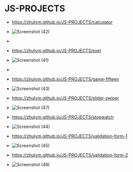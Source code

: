 # JS-PROJECTS
- https://zhulym.github.io/JS-PROJECTS/calculator
- ![Screenshot (42)](https://user-images.githubusercontent.com/75386560/129276065-1bfb9f74-2396-481f-8377-a199ba205dda.png)
- 
- https://zhulym.github.io/JS-PROJECTS/exel
- ![Screenshot (41)](https://user-images.githubusercontent.com/75386560/129275981-8af7fe20-3949-42ae-b30c-7dfcd692e0db.png)
- 
- https://zhulym.github.io/JS-PROJECTS/game-fifteen
- ![Screenshot (43)](https://user-images.githubusercontent.com/75386560/129276922-4c6dc6f2-54ee-496c-a3f4-7dc0c8bc0071.png)

- https://zhulym.github.io/JS-PROJECTS/slider-swiper
- ![Screenshot (47)](https://user-images.githubusercontent.com/75386560/129280128-ff8f09f0-437e-4037-925e-be213a9d1184.png)

- https://zhulym.github.io/JS-PROJECTS/stopwatch
- ![Screenshot (44)](https://user-images.githubusercontent.com/75386560/129277141-ddd0b04a-56dd-4d9f-b119-242400c134d2.png)

- https://zhulym.github.io/JS-PROJECTS/validation-form-1
- ![Screenshot (45)](https://user-images.githubusercontent.com/75386560/129277222-cf835a45-6ed5-48f8-ba5f-ea2b04619fae.png)

- https://zhulym.github.io/JS-PROJECTS/validation-form-2
- ![Screenshot (46)](https://user-images.githubusercontent.com/75386560/129277275-25f9effa-a7d2-4bb0-b875-361eb68eeb45.png)
